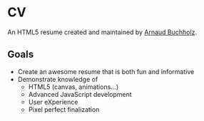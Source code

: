 # CV

An HTML5 resume
created and maintained by [Arnaud Buchholz](http://gpf-js.blogspot.com/).

## Goals

* Create an awesome resume that is both fun and informative
* Demonstrate knowledge of
    * HTML5 (canvas, animations...)
    * Advanced JavaScript development
    * User eXperience
    * Pixel perfect finalization